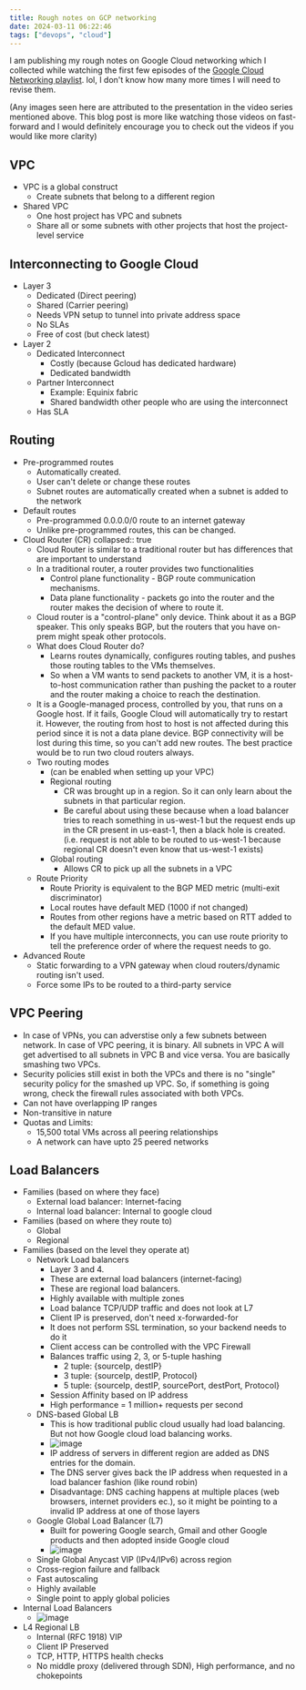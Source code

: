 ```yaml
---
title: Rough notes on GCP networking
date: 2024-03-11 06:22:46
tags: ["devops", "cloud"]
---
```


I am publishing my rough notes on Google Cloud networking which I collected while watching the first few episodes of the [Google Cloud Networking playlist](https://www.youtube.com/watch?v=0hN-dyOV10c&list=PLDGXb-1k3XY1RaEfzp_nDSJMPP0iAQEtP). lol, I don't know how many more times I will need to revise them.

(Any images seen here are attributed to the presentation in the video series mentioned above. This blog post is more like watching those videos on fast-forward and I would definitely encourage you to check out the videos if you would like more clarity)

## VPC
- VPC is a global construct
  - Create subnets that belong to a different region
- Shared VPC
	- One host project has VPC and subnets
	- Share all or some subnets with other projects that host the project-level service

## Interconnecting to Google Cloud
- Layer 3
	- Dedicated (Direct peering)
	- Shared (Carrier peering)
	- Needs VPN setup to tunnel into private address space
	- No SLAs
	- Free of cost (but check latest)
- Layer 2
	- Dedicated Interconnect
		- Costly (because Gcloud has dedicated hardware)
		- Dedicated bandwidth
	- Partner Interconnect
		- Example: Equinix fabric
		- Shared bandwidth other people who are using the interconnect
	- Has SLA

## Routing
- Pre-programmed routes
	- Automatically created.
	- User can't delete or change these routes
	- Subnet routes are automatically created when a subnet is added to the network
- Default routes
	- Pre-programmed 0.0.0.0/0 route to an internet gateway
	- Unlike pre-programmed routes, this can be changed.
- Cloud Router (CR)
  collapsed:: true
	- Cloud Router is similar to a traditional router but has differences that are important to understand
	- In a traditional router, a router provides two functionalities
		- Control plane functionality - BGP route communication mechanisms.
		- Data plane functionality - packets go into the router and the router makes the decision of where to route it.
	- Cloud router is a "control-plane" only device. Think about it as a BGP speaker. This only speaks BGP, but the routers that you have on-prem might speak other protocols.
	- What does Cloud Router do?
		- Learns routes dynamically, configures routing tables, and pushes those routing tables to the VMs themselves.
		- So when a VM wants to send packets to another VM, it is a host-to-host communication rather than pushing the packet to a router and the router making a choice to reach the destination.
	- It is a Google-managed process, controlled by you, that runs on a Google host. If it fails, Google Cloud will automatically try to restart it. However, the routing from host to host is not affected during this period since it is not a data plane device. BGP connectivity will be lost during this time, so you can't add new routes. The best practice would be to run two cloud routers always.
	- Two routing modes
		- (can be enabled when setting up your VPC)
		- Regional routing
			- CR was brought up in a region. So it can only learn about the subnets in that particular region.
			- Be careful about using these because when a load balancer tries to reach something in us-west-1 but the request ends up in the CR present in us-east-1, then a black hole is created. (i.e. request is not able to be routed to us-west-1 because regional CR doesn't even know that us-west-1 exists)
		- Global routing
			- Allows CR to pick up all the subnets in a VPC
	- Route Priority
		- Route Priority is equivalent to the BGP MED metric (multi-exit discriminator)
		- Local routes have default MED (1000 if not changed)
		- Routes from other regions have a metric based on RTT added to the default MED value.
		- If you have multiple interconnects, you can use route priority to tell the preference order of where the request needs to go.
- Advanced Route
	- Static forwarding to a VPN gateway when cloud routers/dynamic routing isn't used.
	- Force some IPs to be routed to a third-party service

## VPC Peering
- In case of VPNs, you can adverstise only a few subnets between network. In case of VPC peering, it is binary. All subnets in VPC A will get advertised to all subnets in VPC B and vice versa. You are basically smashing two VPCs.
- Security policies still exist in both the VPCs and there is no "single" security policy for the smashed up VPC. So, if something is going wrong, check the firewall rules associated with both VPCs.
- Can not have overlapping IP ranges
- Non-transitive in nature
- Quotas and Limits:
	- 15,500 total VMs across all peering relationships
	- A network can have upto 25 peered networks

## Load Balancers
- Families (based on where they face)
	- External load balancer: Internet-facing
	- Internal load balancer: Internal to google cloud
- Families (based on where they route to)
	- Global
	- Regional
- Families (based on the level they operate at)
	- Network Load balancers
		- Layer 3 and 4.
		- These are external load balancers (internet-facing)
		- These are regional load balancers.
		- Highly available with multiple zones
		- Load balance TCP/UDP traffic and does not look at L7
		- Client IP is preserved, don't need x-forwarded-for
		- It does not perform SSL termination, so your backend needs to do it
		- Client access can be controlled with the VPC Firewall
		- Balances traffic using 2, 3, or 5-tuple hashing
			- 2 tuple: {sourceIp, destIP}
			- 3 tuple: {sourceIp, destIP, Protocol}
			- 5 tuple: {sourceIp, destIP, sourcePort, destPort, Protocol}
		- Session Affinity based on IP address
		- High performance = 1 million+ requests per second
	- DNS-based Global LB
		- This is how traditional public cloud usually had load balancing. But not how Google cloud load balancing works.
		- ![image](https://github.com/scriptnull/vishnubharathi.codes/assets/4211715/145bb23d-d996-4292-bf20-26cbfc880b2b)
		- IP address of servers in different region are added as DNS entries for the domain.
		- The DNS server gives back the IP address when requested in a load balancer fashion (like round robin)
		- Disadvantage: DNS caching happens at multiple places (web browsers, internet providers ec.), so it might be pointing to a invalid IP address at one of those layers
	- Google Global Load Balancer (L7)
		- Built for powering Google search, Gmail and other Google products and then adopted inside Google cloud
		- ![image](https://github.com/scriptnull/vishnubharathi.codes/assets/4211715/0e178e1f-c9c9-472b-9506-f76385ae5870)
	- Single Global Anycast VIP (IPv4/IPv6) across region
	- Cross-region failure and fallback
	- Fast autoscaling
	- Highly available
	- Single point to apply global policies
- Internal Load Balancers
	- ![image](https://github.com/scriptnull/vishnubharathi.codes/assets/4211715/e918cf25-7f13-4697-8fb2-a8550125a5b0)
- L4 Regional LB
	- Internal (RFC 1918) VIP
	- Client IP Preserved
	- TCP, HTTP, HTTPS health checks
	- No middle proxy (delivered through SDN), High performance, and no chokepoints
